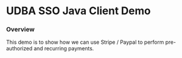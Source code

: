 # UDBA SSO Java Client Demo

### Overview  
This demo is to show how we can use Stripe / Paypal to perform pre-authorized and recurring payments.  

